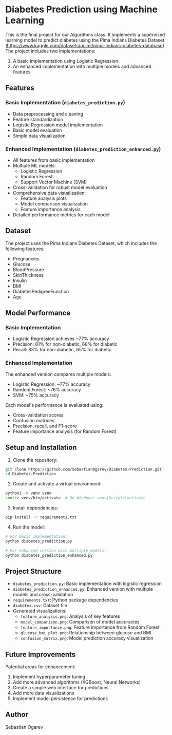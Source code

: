 # Diabetes Prediction using Machine Learning

This is the final project for our Algorithms class. It implements a supervised learning model to predict diabetes using the Pima Indians Diabetes Dataset (https://www.kaggle.com/datasets/uciml/pima-indians-diabetes-database) . The project includes two implementations:
1. A basic implementation using Logistic Regression
2. An enhanced implementation with multiple models and advanced features

## Features

### Basic Implementation (`diabetes_prediction.py`)
- Data preprocessing and cleaning
- Feature standardization
- Logistic Regression model implementation
- Basic model evaluation
- Simple data visualization

### Enhanced Implementation (`diabetes_prediction_enhanced.py`)
- All features from basic implementation
- Multiple ML models:
  - Logistic Regression
  - Random Forest
  - Support Vector Machine (SVM)
- Cross-validation for robust model evaluation
- Comprehensive data visualization:
  - Feature analysis plots
  - Model comparison visualization
  - Feature importance analysis
- Detailed performance metrics for each model

## Dataset

The project uses the Pima Indians Diabetes Dataset, which includes the following features:
- Pregnancies
- Glucose
- BloodPressure
- SkinThickness
- Insulin
- BMI
- DiabetesPedigreeFunction
- Age

## Model Performance

### Basic Implementation
- Logistic Regression achieves ~77% accuracy
- Precision: 81% for non-diabetic, 68% for diabetic
- Recall: 83% for non-diabetic, 65% for diabetic

### Enhanced Implementation
The enhanced version compares multiple models:
- Logistic Regression: ~77% accuracy
- Random Forest: ~76% accuracy
- SVM: ~75% accuracy

Each model's performance is evaluated using:
- Cross-validation scores
- Confusion matrices
- Precision, recall, and F1-score
- Feature importance analysis (for Random Forest)

## Setup and Installation

1. Clone the repository:
```bash
git clone https://github.com/SebastianOgarev/Diabetes-Prediction.git
cd Diabetes-Prediction
```

2. Create and activate a virtual environment:
```bash
python3 -m venv venv
source venv/bin/activate  # On Windows: venv\Scripts\activate
```

3. Install dependencies:
```bash
pip install -r requirements.txt
```

4. Run the model:
```bash
# For basic implementation:
python diabetes_prediction.py

# For enhanced version with multiple models:
python diabetes_prediction_enhanced.py
```

## Project Structure

- `diabetes_prediction.py`: Basic implementation with logistic regression
- `diabetes_prediction_enhanced.py`: Enhanced version with multiple models and cross-validation
- `requirements.txt`: Python package dependencies
- `diabetes.csv`: Dataset file
- Generated visualizations:
  - `feature_analysis.png`: Analysis of key features
  - `model_comparison.png`: Comparison of model accuracies
  - `feature_importance.png`: Feature importance from Random Forest
  - `glucose_bmi_plot.png`: Relationship between glucose and BMI
  - `confusion_matrix.png`: Model prediction accuracy visualization

## Future Improvements

Potential areas for enhancement:
1. Implement hyperparameter tuning
2. Add more advanced algorithms (XGBoost, Neural Networks)
3. Create a simple web interface for predictions
4. Add more data visualizations
5. Implement model persistence for predictions

## Author

Sebastian Ogarev

